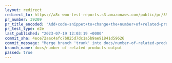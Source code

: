 ```yaml
---
layout: redirect
redirect_to: https://a8c-woo-test-reports.s3.amazonaws.com/public/pr/39209/e2e/index.html
pr_number: 39209
pr_title_encoded: "Add+code+snippet+to+change+the+number+of+related+products+output"
pr_test_type: e2e
last_published: "2023-07-19 12:03:19 +0000"
commit_sha: 4ece72aac4afc7b825d7dc1a5b9ae91841d59626
commit_message: "Merge branch 'trunk' into docs/number-of-related-products-output"
branch_name: docs/number-of-related-products-output
passed: true
---
```

